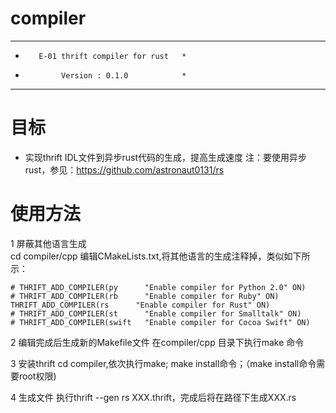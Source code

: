 # compiler

******************************************
*        E-01 thrift compiler for rust   *
*             Version : 0.1.0            *
******************************************

# 目标
* 实现thrift IDL文件到异步rust代码的生成，提高生成速度
  注：要使用异步rust，参见：https://github.com/astronaut0131/rs



# 使用方法
1 屏蔽其他语言生成  
    cd compiler/cpp 编辑CMakeLists.txt,将其他语言的生成注释掉，类似如下所示：

    # THRIFT_ADD_COMPILER(py      "Enable compiler for Python 2.0" ON)
    # THRIFT_ADD_COMPILER(rb      "Enable compiler for Ruby" ON)
    THRIFT_ADD_COMPILER(rs      "Enable compiler for Rust" ON)
    # THRIFT_ADD_COMPILER(st      "Enable compiler for Smalltalk" ON)
    # THRIFT_ADD_COMPILER(swift   "Enable compiler for Cocoa Swift" ON)

2 编辑完成后生成新的Makefile文件
    在compiler/cpp 目录下执行make 命令

3 安装thrift
    cd compiler,依次执行make; make install命令；（make install命令需要root权限)

4 生成文件
    执行thrift --gen rs XXX.thrift，完成后将在路径下生成XXX.rs


